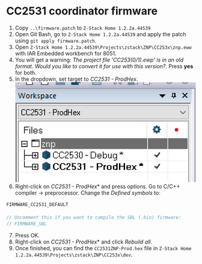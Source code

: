 # CC2531 coordinator firmware
1. Copy `..\firmware.patch` to `Z-Stack Home 1.2.2a.44539`
2. Open Git Bash, go to `Z-Stack Home 1.2.2a.44539` and apply the patch using `git apply firmware.patch`.
3. Open `Z-Stack Home 1.2.2a.44539\Projects\zstack\ZNP\CC253x\znp.eww` with IAR Embedded workbench for 8051.
4. You will get a warning: *The project file 'CC253(0/1).ewp' is in an old format. Would you like to convert it for use with this version?*. Press **yes** for both.
5. In the dropdown, set target to *CC2531 - ProdHex*.
![Target](images/target.png)
6. Right-click on *CC2531 - ProdHex** and press options. Go to C/C++ compiler -> preprocessor. Change the *Defined symbols* to:
```c
FIRMWARE_CC2531_DEFAULT

// Uncomment this if you want to compile the SBL (.bin) firmware:
// FIRMWARE_SBL 
```
7. Press OK.
8. Right-click on *CC2531 - ProdHex** and click *Rebuild all*.
9. Once finished, you can find the `CC2531ZNP-Prod.hex` file in `Z-Stack Home 1.2.2a.44539\Projects\zstack\ZNP\CC253x\dev`.

